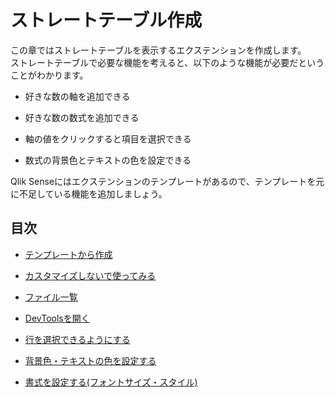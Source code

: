 # ストレートテーブル作成
この章ではストレートテーブルを表示するエクステンションを作成します。  
ストレートテーブルで必要な機能を考えると、以下のような機能が必要だということがわかります。

- 好きな数の軸を追加できる

- 好きな数の数式を追加できる

- 軸の値をクリックすると項目を選択できる

- 数式の背景色とテキストの色を設定できる

Qlik Senseにはエクステンションのテンプレートがあるので、テンプレートを元に不足している機能を追加しましょう。

## 目次

* [テンプレートから作成](Make_Extension.md)

* [カスタマイズしないで使ってみる](Use_Default_Extension.md)

* [ファイル一覧](Extension_File_List.md)

* [DevToolsを開く](DevTools.md)

* [行を選択できるようにする](Select_Row.md)

* [背景色・テキストの色を設定する](Colors.md)

* [書式を設定する(フォントサイズ・スタイル)](Font_Size_and_Style.md)
